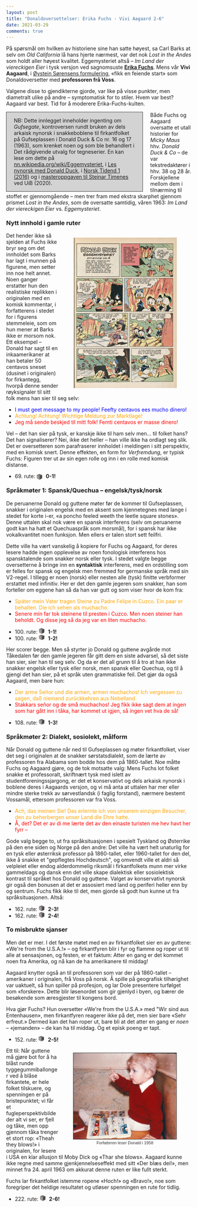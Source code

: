 ```yaml
---
layout: post
title: "Donaldoversettelser: Erika Fuchs - Vivi Aagaard 2-6"
date: 2021-03-29
comments: true
---
```


<style>
h3 {
margin-top: 1.2em;
}
  ol {
  margin-left: 0;
  padding-left: 0;
  margin-top: .4em;
}
ol li {
  display: block;
  margin-bottom: .4em;
  margin-left: 2em;
}
ol li::before {
  display: inline-block;
  content: "(" counter(item) ") ";
  counter-increment: item;
  width: 2em;
  margin-left: -2em;
}
figcaption {
    color: #333;
    text-align: center;
    font-family: Optima, Candara, Calibri, Arial, sans-serif;
    font-size: .8em;
  line-height: 1.2em;
}	
  .zoom:hover {
  -ms-transform: scale(3); /* IE 9 */
  -webkit-transform: scale(3); /* Safari 3-8 */
  transform: scale(2); 
  transform-origin: 100% 0%;
}
  .small {
  font-variant: small-caps;
}
</style>

<div class="ingress">
<p>På spørsmål om hvilken av historiene sine han satte høyest, sa Carl Barks at selv om <i>Old California</i> lå hans hjerte nærmest, var det nok <i>Lost in the Andes</i> som holdt aller høyest kvalitet. Eggemysteriet altså – <i>Im Land der viereckigen Eier</i> i tysk versjon ved sagnomsuste <a href="https://de.wikipedia.org/wiki/Erika_Fuchs"><b>Erika Fuchs</b></a>. Mens vår <b>Vivi Aagaard</b>, i <a href="https://www.oversetterleksikon.no/fra-duckburg-til-andeby-donald-pa-norsk/">Øystein Sørensens formulering</a>, «fikk en feiende start» som Donaldoversetter med <b>professoren frå Voss</b>.</p>
<p>Valgene disse to gjendikterne gjorde, var like på visse punkter, men diametralt ulike på andre – symptomatisk for to stiler. Hvem var best? Aagaard var best. Tid for å moderere Erika-Fuchs-kulten.
</p></div>
<div style="float: left; width: 330px; background-color: lightgray; padding: 0px 20px 0px 20px; margin: 0px 20px 0px 0px; border: #333 1pt solid"><p>NB: Dette innlegget inneholder ingenting om <i>Gufsegate</i>, kontroversen rundt bruken av dels arkaisk nynorsk i snakkeboblene til firkantfolket på Gufseplassen i Donald Duck &#38; Co nr. 16 og 17 (1963), som krenket noen og som ble behandlert i Det rådgivende utvalg for tegneserier. En kan lese om dette på <a href="https://nn.wikipedia.org/wiki/Eggemysteriet">nn.wikipedia.org/wiki/Eggemysteriet</a>, i <a href="https://www.nynorskbok.no/2016/09/16/les-nynorsk-med-donald-duck/">Les nynorsk med Donald Duck</a>, i <a href="https://www.nm.no/app/uploads/2020/03/nt16nr01.pdf">Norsk Tidend 1 (2016)</a> og i <a href="https://bora.uib.no/bora-xmlui/handle/1956/24106">masteroppgaven til Steinar Timenes</a> ved UiB (2020).</p></div>
<p>
Både Fuchs og Aagaard oversatte et utall historier for <i>Micky Maus</i> hhv. <i>Donald Duck &#38; Co</i> – de var tekstredaktører i hhv. 38 og 28 år. Forskjellene mellom dem i tilnærming til stoffet er gjennomgående – men trer fram med ekstra skarphet gjennom prismet  <i>Lost in the Andes</i>, som de oversatte samtidig, våren 1963: <i>Im Land der viereckigen Eier</i> vs. <i>Eggemysteriet</i>.
</p>
<h3>Nytt innhold i gamle ruter
</h3>
<div style="float:right;"><figure class="rightfig"><div class="zoom"><img style="width:280px" src="/pics/egge.jpg"></div></figure></div>
<p>Det hender ikke så sjelden at Fuchs ikke bryr seg om det innholdet som Barks har lagt i munnen på figurene, men setter inn noe helt annet. Noen ganger erstatter hun den realistiske replikken i originalen med en komisk kommentar, i forfatterens i stedet for i figurens stemmeleie, som om hun mener at Barks ikke er morsom nok. Ett eksempel – Donald har sagt til en inkaamerikaner at han betaler 50 centavos sneset (dusinet i originalen) for firkantegg, hvorpå denne sender røyksignaler til sitt folk mens han sier til seg selv:</p>
<ul class="dist"><li><span style="color:blue">I must geet message to my people! Feefty centavos ees mucho dinero!</span>
</li>
<li><span style="color:orange">Achtung! Achtung! Wichtige Meldung zur Marktlage!</span>
</li>
<li><span style="color:red">Jeg må sende beskjed til mitt folk! Femti centavos er masse dinero!</span>
</li>
</ul>
<p>Vel – det han sier på tysk, er kanskje ikke til ham selv men… til folket hans?  Det han signaliserer? Nei, ikke det heller – han ville ikke ha ordlagt seg slik. Det er oversetteren som parafraserer innholdet i meldingen i sitt perspektiv, med en komisk snert. Denne effekten, en form for <i>Verfremdung</i>, er typisk Fuchs: Figuren trer ut av sin egen rolle og inn i en rolle med komisk distanse.</p>
<ul><li>69. rute: <img style="vertical-align: middle;" src="/pics/egg.jpg" width="15px"/><b> &nbsp; 0-1!</b></li>
</ul>
<h3>Språkmøter 1: Spansk/Quechua – engelsk/tysk/norsk
</h3>
<p>
De peruanerne Donald og guttene møter før de kommer til Gufseplassen, snakker i originalen engelsk med en aksent som kjennetegnes med lange i stedet for korte i-er, «a poncho feeled weeth the leetle square stones». Denne uttalen skal nok være en spansk interferens (selv om peruanerne godt kan ha hatt et Quechuaspråk som morsmål), for i spansk har ikke vokalkvantitet noen funksjon. Men ellers er talen stort sett feilfri.
</p>
<p>Dette ville ha vært vanskelig å kopiere for Fuchs og Aagaard, for deres lesere hadde ingen opplevelse av noen fonologisk interferens hos spansktalende som snakker norsk eller tysk. I stedet valgte begge oversetterne å bringe inn en <b>syntaktisk</b> interferens, med en ordstilling som er felles for spansk og engelsk men fremmed for germanske språk med sin V2-regel. I tillegg er noen (norsk) eller nesten alle (tysk) finitte verbformer erstattet med infinitiv. Her er det den gamle jegeren som snakker, han som forteller om eggene han så da han var gutt og som viser hvor de kom fra:
</p>
<ul class="dist"><li><span style="color:orange">Später mein Vater tragen Steine zu Padre Felipe in Cuzco. Ein paar er behalten. Die ich sehen als muchacho.</span>
</li>
<li><span style="color:red">Senere min far tok steinene til presten i Cuzco. Men noen steiner han beholdt. Og disse jeg så da jeg var en liten muchacho.</span>
</li>
</ul>
<ul class="dist"><li>100. rute: 
<img src="/pics/egg.jpg" width="15px"/><b> &nbsp; 1-1!</b>
</li>
<li>100. rute: 
<img src="/pics/egg.jpg" width="15px"/><b> &nbsp; 1-2!</b>
</li></ul>
<p>
Her scorer begge. Men så styrter jo Donald og guttene avgårde mot Tåkedalen før den gamle jegeren får gitt dem en siste advarsel, så det siste han sier, sier han til seg selv. Og da er det all grunn til å tro at han ikke snakker engelsk eller tysk eller norsk, men spansk eller Quechua, og til å gjengi det han sier, på et språk uten grammatiske feil. Det gjør da også Aagaard, men bare hun:
</p>
<ul class="dist"><li><span style="color:orange">Der arme Señor und die armen, armen muchachos! Ich vergessen zu sagen, daß niemand zurückkehren aus Nebelland.</span>
</li>
<li><span style="color:red">Stakkars señor og de små muchachos! Jeg fikk ikke sagt dem at ingen som har gått inn i tåka, har kommet ut igjen, så ingen vet hva de så!</span>
</li>
</ul>
<ul><li>108. rute:
<img src="/pics/egg.jpg" width="15px"/><b> &nbsp; 1-3!</b>
</li></ul>
<h3>Språkmøter 2: Dialekt, sosiolekt, målform</h3>
<p>
Når Donald og guttene når ned til Gufseplassen og møter firkantfolket, viser det seg i originalen at de snakker sørstatsdialekt, som de lærte av professoren fra Alabama som bodde hos dem på 1860-tallet. Noe måtte Fuchs og Aagaard gjøre, og de tok motsatte valg: Mens Fuchs lot folket snakke et professoralt, skriftnært tysk med islett av studentforeningssjargong, er det et konservativt og dels arkaisk nynorsk i boblene deres i Aagaards versjon, og vi må anta at uttalen har mer eller mindre sterke trekk av sørvestlandsk (i faglig forstand), nærmere bestemt Vossamål, ettersom professoren var fra Voss.</p>
<ul class="dist"><li><span style="color:orange">Ach, das meinen Sie! Das erlernte ich von unserem einzigen Besucher, den zu beherbergen unser Land die Ehre hatte.</span>
</li>
<li><span style="color:red">Å, det? Det er av di me lærte det av den einaste turisten me hev havt her fyrr –</span>
</li>
</ul>
<p>Gode valg begge to, ut fra språksituasjonen i spesielt Tyskland og Østerrike på den ene siden og Norge på den andre: Det ville ha vært helt unaturlig for en tysk eller østerriksk professor på 1860-tallet, eller 1960-tallet for den del, ikke å snakke et "gepflegtes Hochdeutsch", og omvendt ville et aldri så velpleiet eller endog alderdommelig riksmål i firkantfolkets munn mer virke gammeldags og dansk enn det ville skape dialektisk eller sosiolektisk kontrast til språket hos Donald og guttene. Valget av konservativt nynorsk gir også den bonusen at det er assosiert med land og periferi heller enn by og sentrum. Fuchs fikk ikke til det, men gjorde så godt hun kunne ut fra språksituasjonen. Altså:
</p>
<ul class="dist"><li>162. rute: 
<img src="/pics/egg.jpg" width="15px"/><b> &nbsp; 2-3!</b>
</li>
<li>162. rute:
<img src="/pics/egg.jpg" width="15px"/><b> &nbsp; 2-4!</b>
</li></ul>
<h3>To misbrukte sjanser</h3>
<p>
Men det er mer. I det første møtet med en av firkantfolket sier en av guttene: «We're from the U.S.A.!» – og firkantfyren blir i fyr og flamme og roper ut til alle at sensasjonen, og festen, er et faktum: Atter en gang er det kommet noen fra Amerika, og nå kan de ha amerikanere til middag!
</p>
<p>Aagaard knytter også an til professoren som var der på 1860-tallet – amerikaner i originalen, frå Voss på norsk. Å spille på geografisk tilhørighet var uaktuelt, så hun spiller på profesjon, og lar Dole presentere turfølget som «forskere». Dette blir løsenordet som gir gjenlyd i byen, og bærer de besøkende som æresgjester til kongens bord.</p>
<p>Hva gjør Fuchs? Hun oversetter «We're from the U.S.A.» med "Wir sind aus Entenhausen», men firkantfyren reagerer ikke på det, men sier bare «Sehr erfreut.» Dermed kan det han roper ut, bare bli at det atter en gang er <i>noen</i> – «jemanden» – de kan ha til middag. Og et episk poeng er tapt.</p>
<ul><li>152. rute: 
<img src="/pics/egg.jpg" width="15px"/><b> &nbsp; 2-5!</b>
</li></ul>
<div style="float:right;"><figure class="rightfig"><img style="width:280px; border: #333 1pt solid" src="/pics/DDkjs.jpg"><figcaption>Forfatteren leser Donald i 1958</figcaption></figure></div>
<p>
Ett til: Når guttene må gjøre bot for å ha blåst runde tyggegummiballonger ved å blåse firkantete, er hele folket tilskuere, og spenningen er på bristepunktet; vi får et fugleperspektivbilde der alt vi ser, er fjell og tåke, men opp gjennom tåka trenger et stort rop: «Theah they blows!» i originalen, for lesere i USA en klar allusjon til Moby Dick og «Thar she blows». Aagaard kunne ikke regne med samme gjenkjennelseseffekt med sitt «Der blæs dei!», men minnet fra 24. april 1963 om akkurat denne ruten er like fullt sterkt. 
</p>
<p>Fuchs lar firkantfolket istemme ropene «Hoch!» og «Bravo!», noe som foregriper det heldige resultatet og utløser spenningen en rute for tidlig.</p>
<ul><li>222. rute:
<img src="/pics/egg.jpg" width="15px"/><b> &nbsp; 2-6!</b>
</li></ul>
